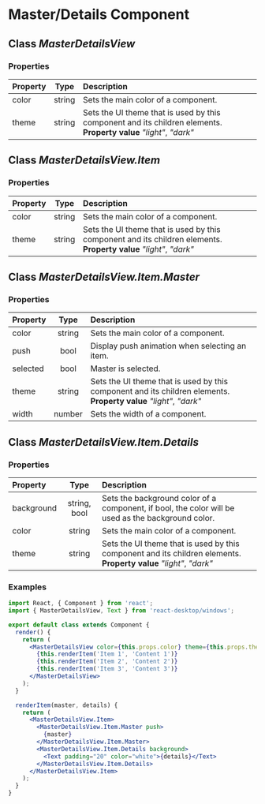 # Master/Details Component

## Class _MasterDetailsView_

### Properties

Property            | Type   | Description
:------------------ | :-----:| :----------
color               | string | Sets the main color of a component.
theme               | string | Sets the UI theme that is used by this component and its children elements.<br/>__Property value__ _"light"_, _"dark"_

## Class _MasterDetailsView.Item_

### Properties

Property            | Type   | Description
:------------------ | :-----:| :----------
color               | string | Sets the main color of a component.
theme               | string | Sets the UI theme that is used by this component and its children elements.<br/>__Property value__ _"light"_, _"dark"_

## Class _MasterDetailsView.Item.Master_

### Properties

Property            | Type   | Description
:------------------ | :-----:| :----------
color               | string | Sets the main color of a component.
push                | bool   | Display push animation when selecting an item.
selected            | bool   | Master is selected.
theme               | string | Sets the UI theme that is used by this component and its children elements.<br/>__Property value__ _"light"_, _"dark"_
width               | number | Sets the width of a component.

## Class _MasterDetailsView.Item.Details_

### Properties

Property            | Type         | Description
:------------------ | :-----------:| :----------
background          | string, bool | Sets the background color of a component, if bool, the color will be used as the background color.
color               | string       | Sets the main color of a component.
theme               | string       | Sets the UI theme that is used by this component and its children elements.<br/>__Property value__ _"light"_, _"dark"_

### Examples

```jsx
import React, { Component } from 'react';
import { MasterDetailsView, Text } from 'react-desktop/windows';

export default class extends Component {
  render() {
    return (
      <MasterDetailsView color={this.props.color} theme={this.props.theme}>
        {this.renderItem('Item 1', 'Content 1')}
        {this.renderItem('Item 2', 'Content 2')}
        {this.renderItem('Item 3', 'Content 3')}
      </MasterDetailsView>
    );
  }

  renderItem(master, details) {
    return (
      <MasterDetailsView.Item>
        <MasterDetailsView.Item.Master push>
          {master}
        </MasterDetailsView.Item.Master>
        <MasterDetailsView.Item.Details background>
          <Text padding="20" color="white">{details}</Text>
        </MasterDetailsView.Item.Details>
      </MasterDetailsView.Item>
    );
  }
}
```
